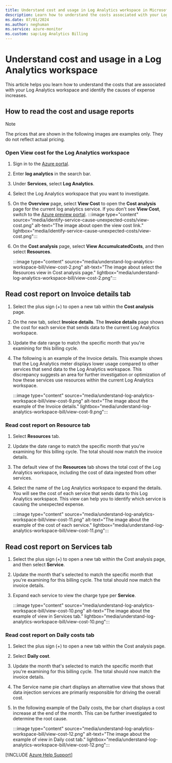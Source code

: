 ```yaml
---
title: Understand cost and usage in Log Analytics workspace in Microsoft Azure
description: Learn how to understand the costs associated with your Log Analytics workspace and identify causes of increased expense.
ms.date: 07/01/2024
ms.author: neghuman
ms.service: azure-monitor
ms.custom: sap:Log Analytics Billing
---
```

# Understand cost and usage in a Log Analytics workspace

This article helps you learn how to understand the costs that are associated with your Log Analytics workspace and identify the causes of expense increases.

## How to read the cost and usage reports

> [!NOTE]
> The prices that are shown in the following images are examples only. They do not reflect actual pricing.

### Open View cost for the Log Analytics workspace

1. Sign in to the [Azure portal](https://portal.azure.com). 
1. Enter **log analytics** in the search bar.
1. Under **Services**, select **Log Analytics**.
1. Select the Log Analytics workspace that you want to investigate.  
1. On the **Overview** page, select **View Cost** to open the **Cost analysis** page for the current log analytics service. If you don't see **View Cost**, switch to the [Azure preview portal](https://preview.portal.azure.com/).
      :::image type="content" source="media/identify-service-cause-unexpected-costs/view-cost.png" alt-text="The image about open the view cost link." lightbox="media/identify-service-cause-unexpected-costs/view-cost.png":::
1. On the **Cost analysis** page, select **View AccumulcatedCosts**, and then select **Resources**.

   :::image type="content" source="media/understand-log-analytics-workspace-bill/view-cost-2.png" alt-text="The image about select the Resources view in Cost analysis page." lightbox="media/understand-log-analytics-workspace-bill/view-cost-2.png":::

## Read cost report on Invoice details tab

1. Select the plus sign (+) to open a new tab within the **Cost analysis** page.  
1. On the new tab, select **Invoice details**. The **Invoice details** page shows the cost for each service that sends data to the current Log Analytics workspace.
1. Update the date range to match the specific month that you're examining for this billing cycle.
1. The following is an example of the Invoice details. This example shows that the Log Analytics meter displays lower usage compared to other services that send data to the Log Analytics workspace. This discrepancy suggests an area for further investigation or optimization of how these services use resources within the current Log Analytics workspace.

   :::image type="content" source="media/understand-log-analytics-workspace-bill/view-cost-9.png" alt-text="The image about the example of the Invoice details." lightbox="media/understand-log-analytics-workspace-bill/view-cost-9.png":::

### Read cost report on Resource tab

1. Select **Resources** tab.  

1. Update the date range to match the specific month that you're examining for this billing cycle. The total should now match the invoice details.

1.  The default view of the **Resources** tab shows the total cost of the Log Analytics workspace, including the cost of data ingested from other services.

1. Select the name of the Log Analytics workspace to expand the details. You will see the cost of each service that sends data to this Log Analytics workspace. This view can help you to identify which service is causing the unexpected expense.

   :::image type="content" source="media/understand-log-analytics-workspace-bill/view-cost-11.png" alt-text="The image about the example of the cost of each service." lightbox="media/understand-log-analytics-workspace-bill/view-cost-11.png":::

## Read cost report on Services tab

1. Select the plus sign (+) to open a new tab within the Cost analysis page, and then select **Service**.  
2. Update the month that's selected to match the specific month that you're examining for this billing cycle. The total should now match the invoice details.
1. Expand each service to view the charge type per **Service**.  

   :::image type="content" source="media/understand-log-analytics-workspace-bill/view-cost-10.png" alt-text="The image about the example of view in Services tab." lightbox="media/understand-log-analytics-workspace-bill/view-cost-10.png":::

### Read cost report on Daily costs tab

1. Select the plus sign (+) to open a new tab within the Cost analysis page.
1. Select **Daily cost**.  
1. Update the month that's selected to match the specific month that you're examining for this billing cycle. The total should now match the invoice details.
1. The Service name pie chart displays an alternative view that shows that data injection services are primarily responsible for driving the overall cost.
1. In the following example of the Daily costs, the bar chart displays a cost increase at the end of the month. This can be further investigated to determine the root cause.

   :::image type="content" source="media/understand-log-analytics-workspace-bill/view-cost-12.png" alt-text="The image about the example of view in Daily cost tab." lightbox="media/understand-log-analytics-workspace-bill/view-cost-12.png":::

[!INCLUDE [Azure Help Support](../../../../includes/azure-help-support.md)]
